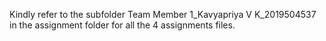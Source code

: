 Kindly refer to the subfolder Team Member 1_Kavyapriya V K_2019504537 in the assignment folder for all the 4 assignments files.
